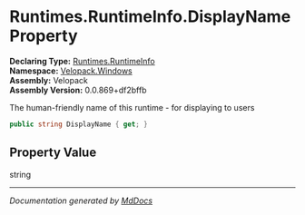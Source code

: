 ﻿<!--  
  <auto-generated>   
    The contents of this file were generated by a tool.  
    Changes to this file may be list if the file is regenerated  
  </auto-generated>   
-->

# Runtimes.RuntimeInfo.DisplayName Property

**Declaring Type:** [Runtimes.RuntimeInfo](../index.md)  
**Namespace:** [Velopack.Windows](../../../index.md)  
**Assembly:** Velopack  
**Assembly Version:** 0.0.869+df2bffb

 The human\-friendly name of this runtime \- for displaying to users 

```csharp
public string DisplayName { get; }
```

## Property Value

string

___

*Documentation generated by [MdDocs](https://github.com/ap0llo/mddocs)*
